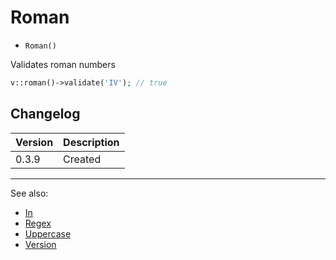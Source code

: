 # Roman

- `Roman()`

Validates roman numbers

```php
v::roman()->validate('IV'); // true
```

## Changelog

Version | Description
--------|-------------
  0.3.9 | Created

***
See also:

- [In](In.md)
- [Regex](Regex.md)
- [Uppercase](Uppercase.md)
- [Version](Version.md)
